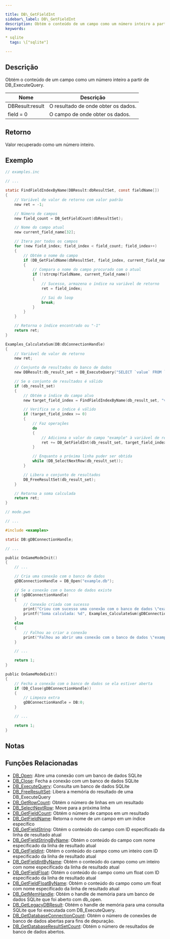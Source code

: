 ```yaml
---

title: DB\_GetFieldInt
sidebar\_label: DB\_GetFieldInt
description: Obtém o conteúdo de um campo como um número inteiro a partir de DB\_ExecuteQuery.
keywords:

* sqlite
  tags: \["sqlite"]

---
```


## Descrição

Obtém o conteúdo de um campo como um número inteiro a partir de DB\_ExecuteQuery.

| Nome             | Descrição                           |
| ---------------- | ----------------------------------- |
| DBResult\:result | O resultado de onde obter os dados. |
| field = 0        | O campo de onde obter os dados.     |

## Retorno

Valor recuperado como um número inteiro.

## Exemplo

```c
// examples.inc

// ...

static FindFieldIndexByName(DBResult:dbResultSet, const fieldName[])
{
    // Variável de valor de retorno com valor padrão
    new ret = -1;

    // Número de campos
    new field_count = DB_GetFieldCount(dbResultSet);

    // Nome do campo atual
    new current_field_name[32];

    // Itera por todos os campos
    for (new field_index; field_index < field_count; field_index++)
    {
        // Obtém o nome do campo
        if (DB_GetFieldName(dbResultSet, field_index, current_field_name, sizeof current_field_name))
        {
            // Compara o nome do campo procurado com o atual
            if (!strcmp(fieldName, current_field_name))
            {
                // Sucesso, armazena o índice na variável de retorno
                ret = field_index;

                // Sai do loop
                break;
            }
        }
    }

    // Retorna o índice encontrado ou "-1"
    return ret;
}

Examples_CalculateSum(DB:dbConnectionHandle)
{
    // Variável de valor de retorno
    new ret;

    // Conjunto de resultados do banco de dados
    new DBResult:db_result_set = DB_ExecuteQuery("SELECT `value` FROM `examples`");

    // Se o conjunto de resultados é válido
    if (db_result_set)
    {
        // Obtém o índice do campo alvo
        new target_field_index = FindFieldIndexByName(db_result_set, "value");

        // Verifica se o índice é válido
        if (target_field_index >= 0)
        {
            // Faz operações
            do
            {
                // Adiciona o valor do campo "example" à variável de retorno
                ret += DB_GetFieldInt(db_result_set, target_field_index);
            }

            // Enquanto a próxima linha puder ser obtida
            while (DB_SelectNextRow(db_result_set));
        }

        // Libera o conjunto de resultados
        DB_FreeResultSet(db_result_set);
    }

    // Retorna a soma calculada
    return ret;
}
```

```c
// mode.pwn

// ...

#include <examples>

static DB:gDBConnectionHandle;

// ...

public OnGameModeInit()
{
    // ...

    // Cria uma conexão com o banco de dados
    gDBConnectionHandle = DB_Open("example.db");

    // Se a conexão com o banco de dados existe
    if (gDBConnectionHandle)
    {
        // Conexão criada com sucesso
        print("Criou com sucesso uma conexão com o banco de dados \"example.db\".");
        printf("Soma calculada: %d", Examples_CalculateSum(gDBConnectionHandle));
    }
    else
    {
        // Falhou ao criar a conexão
        print("Falhou ao abrir uma conexão com o banco de dados \"example.db\".");
    }

    // ...

    return 1;
}

public OnGameModeExit()
{
    // Fecha a conexão com o banco de dados se ela estiver aberta
    if (DB_Close(gDBConnectionHandle))
    {
        // Limpeza extra
        gDBConnectionHandle = DB:0;
    }

    // ...

    return 1;
}
```

## Notas

## Funções Relacionadas

* [DB\_Open](DB_Open): Abre uma conexão com um banco de dados SQLite
* [DB\_Close](DB_Close): Fecha a conexão com um banco de dados SQLite
* [DB\_ExecuteQuery](DB_ExecuteQuery): Consulta um banco de dados SQLite
* [DB\_FreeResultSet](DB_FreeResultSet): Libera a memória do resultado de uma DB\_ExecuteQuery
* [DB\_GetRowCount](DB_GetRowCount): Obtém o número de linhas em um resultado
* [DB\_SelectNextRow](DB_SelectNextRow): Move para a próxima linha
* [DB\_GetFieldCount](DB_GetFieldCount): Obtém o número de campos em um resultado
* [DB\_GetFieldName](DB_GetFieldName): Retorna o nome de um campo em um índice específico
* [DB\_GetFieldString](DB_GetFieldString): Obtém o conteúdo do campo com ID especificado da linha de resultado atual
* [DB\_GetFieldStringByName](DB_GetFieldStringByName): Obtém o conteúdo do campo com nome especificado da linha de resultado atual
* [DB\_GetFieldInt](DB_GetFieldInt): Obtém o conteúdo do campo como um inteiro com ID especificado da linha de resultado atual
* [DB\_GetFieldIntByName](DB_GetFieldIntByName): Obtém o conteúdo do campo como um inteiro com nome especificado da linha de resultado atual
* [DB\_GetFieldFloat](DB_GetFieldFloat): Obtém o conteúdo do campo como um float com ID especificado da linha de resultado atual
* [DB\_GetFieldFloatByName](DB_GetFieldFloatByName): Obtém o conteúdo do campo como um float com nome especificado da linha de resultado atual
* [DB\_GetMemHandle](DB_GetMemHandle): Obtém o handle de memória para um banco de dados SQLite que foi aberto com db\_open.
* [DB\_GetLegacyDBResult](DB_GetLegacyDBResult): Obtém o handle de memória para uma consulta SQLite que foi executada com DB\_ExecuteQuery.
* [DB\_GetDatabaseConnectionCount](DB_GetDatabaseConnectionCount): Obtém o número de conexões de banco de dados abertas para fins de depuração.
* [DB\_GetDatabaseResultSetCount](DB_GetDatabaseResultSetCount): Obtém o número de resultados de banco de dados abertos.
